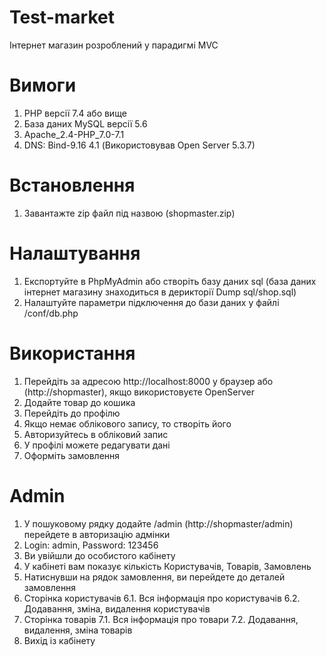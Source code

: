 # Test-market
Інтернет магазин розроблений у парадигмі MVC
# Вимоги
1. PHP версії 7.4 або вище
2. База даних MySQL версії 5.6
3. Apache_2.4-PHP_7.0-7.1
4. DNS: Bind-9.16
4.1 (Використовував Open Server 5.3.7)
# Встановлення
1. Завантажте zip файл під назвою (shopmaster.zip)
# Налаштування
1. Експортуйте в PhpMyAdmin або створіть базу даних sql (база даних інтернет магазину знаходиться в дерикторії Dump sql/shop.sql)
2. Налаштуйте параметри підключення до бази даних у файлі /conf/db.php
# Використання
1. Перейдіть за адресою http://localhost:8000 у браузер або (http://shopmaster), якщо використовуєте OpenServer
2. Додайте товар до кошика
3. Перейдіть до профілю
4. Якщо немає облікового запису, то створіть його
5. Авторизуйтесь в обліковий запис
6. У профілі можете редагувати дані
7. Оформіть замовлення
# Admin
1. У пошуковому рядку додайте /admin (http://shopmaster/admin) перейдете в авторизацію адмінки
2. Login: admin, Password: 123456
3. Ви увійшли до особистого кабінету
4. У кабінеті вам показує кількість Користувачів, Товарів, Замовлень
5. Натиснувши на рядок замовлення, ви перейдете до деталей замовлення
6. Сторінка користувачів
6.1. Вся інформація про користувачів
6.2. Додавання, зміна, видалення користувачів
7. Сторінка товарів
7.1. Вся інформація про товари
7.2. Додавання, видалення, зміна товарів
8. Вихід із кабінету
